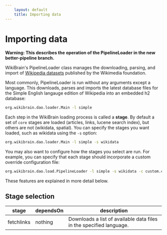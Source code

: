```yaml
---
    layout: default
    title: Importing data
---
```

# Importing data

**Warning: This describes the operation of the PipelineLoader in the new better-pipeline branch.**

WikiBrain's PipelineLoader class manages the downloading, parsing, and import of [Wikipedia datasets](http://en.wikipedia.org/wiki/Wikipedia:Database_download) published by the Wikimedia foundation.

Most commonly, PipelineLoader is run without any arguments except a language. This downloads, parses and imports the latest database files for the Simple English langauge edition of Wikipedia into an embedded h2 database:

```bash
org.wikibrain.dao.loader.Main -l simple
```

Each step in the WikiBrain loading process is called a **stage**. 
By default a set of `core` stages are loaded (articles, links, lucene search index), but others are not (wikidata, spatial).
You can specify the stages you want loaded, such as wikidata using the `-s` option:

```bash
org.wikibrain.dao.loader.Main -l simple -s wikidata
```

You may also want to configure how the stages you select are run.
For example, you can specify that each stage should incorporate a custom override configuration file:

```bash
org.wikibrain.dao.load.PipelineLoader -l simple -s wikidata -c custom.conf
```

These features are explained in more detail below.

## Stage selection


| stage      | dependsOn     | description |
|------------|---------------|-------------|
| fetchlinks | nothing       | Downloads a list of available data files in the specified language. |
